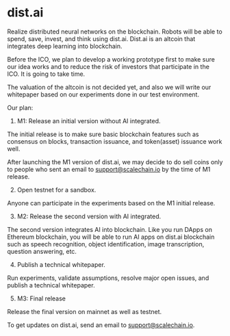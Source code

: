 # dist.ai

Realize distributed neural networks on the blockchain. Robots will be able to spend, save, invest, and think using dist.ai.
Dist.ai is an altcoin that integrates deep learning into blockchain. 

Before the ICO, we plan to develop a working prototype first to make sure our idea works and to reduce the risk of investors that participate in the ICO. It is going to take time. 

The valuation of the altcoin is not decided yet, and also we will write our whitepaper based on our experiments done in our test environment.

Our plan:

1) M1: Release an initial version without AI integrated.

The initial release is to make sure basic blockchain features such as consensus on blocks, transaction issuance, and token(asset) issuance work well. 

After launching the M1 version of dist.ai, we may decide to do sell coins only to people who sent an email to support@scalechain.io by the time of M1 release. 

2) Open testnet for a sandbox.

Anyone can participate in the experiments based on the M1 initial release.

3) M2: Release the second version with AI integrated.

The second version integrates AI into blockchain. Like you run DApps on Ethereum blockchain, you will be able to run AI apps on dist.ai blockchain such as speech recognition, object identification, image transcription, question answering, etc.

4) Publish a technical whitepaper.

Run experiments, validate assumptions, resolve major open issues, and publish a technical whitepaper.

5) M3: Final release

Release the final version on mainnet as well as testnet.

To get updates on dist.ai, send an email to support@scalechain.io.
